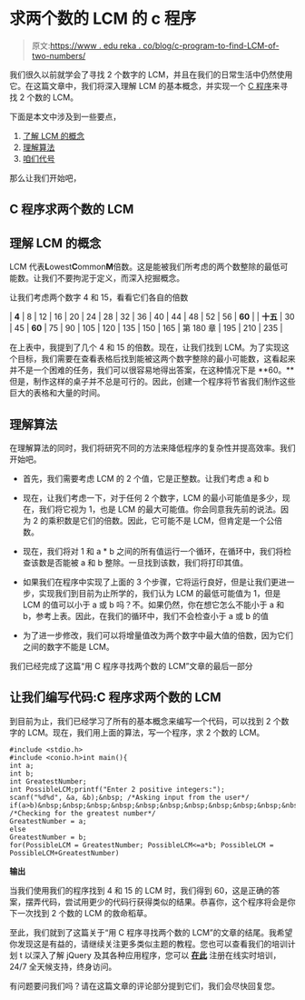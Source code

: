 # 求两个数的 LCM 的 c 程序

> 原文:[https://www . edu reka . co/blog/c-program-to-find-LCM-of-two-numbers/](https://www.edureka.co/blog/c-program-to-find-lcm-of-two-numbers/)

我们很久以前就学会了寻找 2 个数字的 LCM，并且在我们的日常生活中仍然使用它。在这篇文章中，我们将深入理解 LCM 的基本概念，并实现一个 [C 程序](https://www.edureka.co/blog/c-data-structures)来寻找 2 个数的 LCM。

下面是本文中涉及到一些要点，

1.  [了解 LCM 的概念](#UnderstandtheconceptofLCM)
2.  [理解算法](#UnderstandingtheAlgorithm)
3.  [咱们代号](#Let%E2%80%99scode)

那么让我们开始吧，

## **C 程序求两个数的 LCM**

## **理解 LCM 的概念**

LCM 代表**L**owest**C**ommon**M**倍数。这是能被我们所考虑的两个数整除的最低可能数。让我们不要拘泥于定义，而深入挖掘概念。

让我们考虑两个数字 4 和 15，看看它们各自的倍数

| **4** | 8 | 12 | 16 | 20 | 24 | 28 | 32 | 36 | 40 | 44 | 48 | 52 | 56 | **60** |
| **十五** | 30 | 45 | **60** | 75 | 90 | 105 | 120 | 135 | 150 | 165 | 第 180 章 | 195 | 210 | 235 |

在上表中，我提到了几个 4 和 15 的倍数。现在，让我们找到 LCM。为了实现这个目标，我们需要在查看表格后找到能被这两个数字整除的最小可能数，这看起来并不是一个困难的任务，我们可以很容易地得出答案，在这种情况下是 **60。**但是，制作这样的桌子并不总是可行的。因此，创建一个程序将节省我们制作这些巨大的表格和大量的时间。

## 理解算法

在理解算法的同时，我们将研究不同的方法来降低程序的复杂性并提高效率。我们开始吧。

*   首先，我们需要考虑 LCM 的 2 个值，它是正整数。让我们考虑 a 和 b

*   现在，让我们考虑一下，对于任何 2 个数字，LCM 的最小可能值是多少，现在，我们将它视为 1，也是 LCM 的最大可能值。你会同意我先前的说法。因为 2 的乘积数是它们的倍数。因此，它可能不是 LCM，但肯定是一个公倍数。

*   现在，我们将对 1 和 a * b 之间的所有值运行一个循环，在循环中，我们将检查该数是否能被 a 和 b 整除。一旦找到该数，我们将打印其值。

*   如果我们在程序中实现了上面的 3 个步骤，它将运行良好，但是让我们更进一步，实现我们到目前为止所学的，我们认为 LCM 的最低可能值为 1，但是 LCM 的值可以小于 a 或 b 吗？不。如果仍然，你在想它怎么不能小于 a 和 b，参考上表。因此，在我们的循环中，我们不会检查小于 a 或 b 的值

*   为了进一步修改，我们可以将增量值改为两个数字中最大值的倍数，因为它们之间的数字不能是 LCM。

我们已经完成了这篇“用 C 程序寻找两个数的 LCM”文章的最后一部分

## 让我们编写代码:C 程序求两个数的 LCM

到目前为止，我们已经学习了所有的基本概念来编写一个代码，可以找到 2 个数字的 LCM。现在，我们用上面的算法，写一个程序，求 2 个数的 LCM。

```
#include <stdio.h>
#include <conio.h>int main(){
int a;
int b;
int GreatestNumber;
int PossibleLCM;printf("Enter 2 positive integers:");
scanf("%d%d", &a, &b);&nbsp; /*Asking input from the user*/
if(a>b)&nbsp;&nbsp;&nbsp;&nbsp;&nbsp;&nbsp;&nbsp;&nbsp;&nbsp;&nbsp;&nbsp;&nbsp;&nbsp;&nbsp;&nbsp;&nbsp;&nbsp;&nbsp;&nbsp;&nbsp;&nbsp; /*Checking for the greatest number*/
GreatestNumber = a;
else
GreatestNumber = b;
for(PossibleLCM = GreatestNumber; PossibleLCM<=a*b; PossibleLCM = PossibleLCM+GreatestNumber)

```

**输出**

当我们使用我们的程序找到 4 和 15 的 LCM 时，我们得到 60，这是正确的答案，摆弄代码，尝试用更少的代码行获得类似的结果。恭喜你，这个程序将会是你下一次找到 2 个数的 LCM 的救命稻草。

至此，我们就到了这篇关于“用 C 程序寻找两个数的 LCM”的文章的结尾。我希望你发现这是有益的，请继续关注更多类似主题的教程。您也可以查看我们的培训计划 t 以深入了解 jQuery 及其各种应用程序，您可以 [**在此**](https://www.edureka.co/masters-program/full-stack-developer-training) 注册在线实时培训，24/7 全天候支持，终身访问。

有问题要问我们吗？请在这篇文章的评论部分提到它们，我们会尽快回复您。